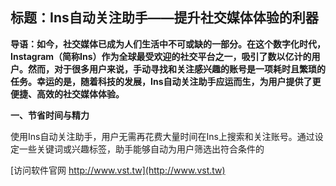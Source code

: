 ## **标题：Ins自动关注助手——提升社交媒体体验的利器**

**导语：如今，社交媒体已成为人们生活中不可或缺的一部分。在这个数字化时代，Instagram（简称Ins）作为全球最受欢迎的社交平台之一，吸引了数以亿计的用户。然而，对于很多用户来说，手动寻找和关注感兴趣的账号是一项耗时且繁琐的任务。幸运的是，随着科技的发展，Ins自动关注助手应运而生，为用户提供了更便捷、高效的社交媒体体验。**

**一、节省时间与精力**

使用Ins自动关注助手，用户无需再花费大量时间在Ins上搜索和关注账号。通过设定一些关键词或兴趣标签，助手能够自动为用户筛选出符合条件的


[访问软件官网 http://www.vst.tw](http://www.vst.tw)
